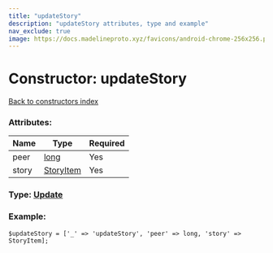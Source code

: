 ```yaml
---
title: "updateStory"
description: "updateStory attributes, type and example"
nav_exclude: true
image: https://docs.madelineproto.xyz/favicons/android-chrome-256x256.png
---
```

# Constructor: updateStory  
[Back to constructors index](/API_docs/constructors/index.html)



### Attributes:

| Name     |    Type       | Required |
|----------|---------------|----------|
|peer|[long](/API_docs/types/long.html) | Yes|
|story|[StoryItem](/API_docs/types/StoryItem.html) | Yes|



### Type: [Update](/API_docs/types/Update.html)


### Example:

```
$updateStory = ['_' => 'updateStory', 'peer' => long, 'story' => StoryItem];
```  
